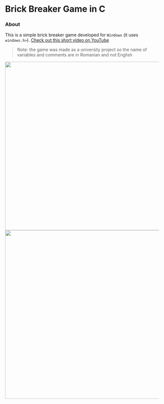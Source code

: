 # Brick Breaker Game in C
### About 
This is a simple brick breaker game developed for `Windows` (it uses `windows.h>`).
[Check out this short video on YouTube](https://www.youtube.com/watch?v=nHWrK1OB5rA&feature=youtu.be)  
> Note: the game was made as a university project so the name of variables and comments are in Romanian and not English

<img width="550" src="https://user-images.githubusercontent.com/37183688/40082026-702f948c-5898-11e8-9cce-c4ab281350c2.png">
<img width="550" src="https://user-images.githubusercontent.com/37183688/40082027-704fd26a-5898-11e8-9957-a527b45ab984.png">
